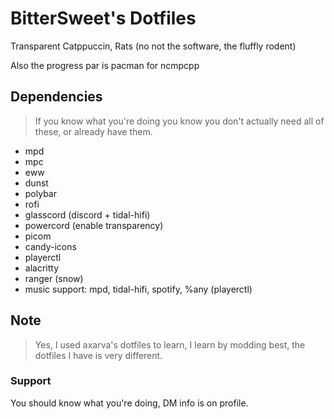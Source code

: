 # BitterSweet's Dotfiles
Transparent Catppuccin, Rats (no not the software, the fluffly rodent)

Also the progress par is pacman for ncmpcpp

## Dependencies
> If you know what you're doing you know you don't actually need all of these, or already have them.
- mpd
- mpc
- eww
- dunst
- polybar
- rofi
- glasscord (discord + tidal-hifi)
- powercord (enable transparency)
- picom
- candy-icons
- playerctl
- alacritty
- ranger (snow)
- music support: mpd, tidal-hifi, spotify, %any (playerctl)

## Note
> Yes, I used axarva's dotfiles to learn, I learn by modding best, the dotfiles I have is very different.

### Support
You should know what you're doing, DM info is on profile.
